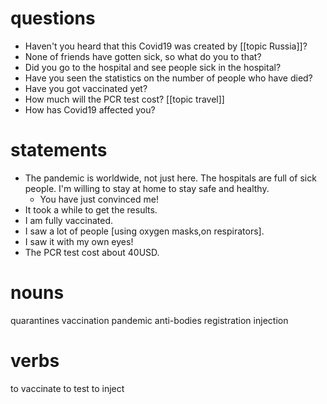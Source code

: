 # questions
* Haven't you heard that this Covid19 was created by [[topic Russia]]? 
* None of friends have gotten sick, so what do you to that?
* Did you go to the hospital and see people sick in the hospital?
* Have you seen the statistics on the number of people who have died?
* Have you got vaccinated yet?
* How much will the PCR test cost? [[topic travel]]
* How has Covid19 affected you?


# statements
* The pandemic is worldwide, not just here. The hospitals are full of sick people. I'm willing to stay at home to stay safe and healthy.
  * You have just convinced me!
* It took a while to get the results.
* I am fully vaccinated.
* I saw a lot of people [using oxygen masks,on respirators].
* I saw it with my own eyes!
* The PCR test cost about 40USD.

# nouns
quarantines
vaccination
pandemic
anti-bodies
registration
injection

# verbs
to vaccinate
to test
to inject